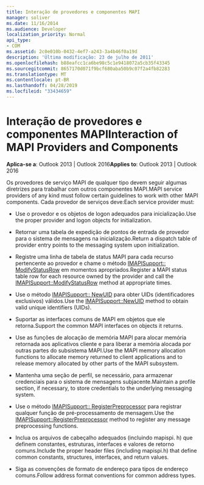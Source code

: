 ```yaml
---
title: Interação de provedores e componentes MAPI
manager: soliver
ms.date: 11/16/2014
ms.audience: Developer
localization_priority: Normal
api_type:
- COM
ms.assetid: 2c0e010b-0432-4ef7-a243-3a4b46f0a19d
description: 'Última modificação: 23 de julho de 2011'
ms.openlocfilehash: b88eafcc1ca6be98c5c1e9418072a5cb35f43345
ms.sourcegitcommit: 8657170d071f9bcf680aba50b9c07f2a4fb82283
ms.translationtype: MT
ms.contentlocale: pt-BR
ms.lasthandoff: 04/28/2019
ms.locfileid: "33434659"
---
```

# <a name="interaction-of-mapi-providers-and-components"></a><span data-ttu-id="232b9-103">Interação de provedores e componentes MAPI</span><span class="sxs-lookup"><span data-stu-id="232b9-103">Interaction of MAPI Providers and Components</span></span>

  
  
<span data-ttu-id="232b9-104">**Aplica-se a**: Outlook 2013 | Outlook 2016</span><span class="sxs-lookup"><span data-stu-id="232b9-104">**Applies to**: Outlook 2013 | Outlook 2016</span></span> 
  
<span data-ttu-id="232b9-105">Os provedores de serviço MAPI de qualquer tipo devem seguir algumas diretrizes para trabalhar com outros componentes MAPI.</span><span class="sxs-lookup"><span data-stu-id="232b9-105">MAPI service providers of any kind must follow certain guidelines to work with other MAPI components.</span></span> <span data-ttu-id="232b9-106">Cada provedor de serviços deve:</span><span class="sxs-lookup"><span data-stu-id="232b9-106">Each service provider must:</span></span>
  
- <span data-ttu-id="232b9-107">Use o provedor e os objetos de logon adequados para inicialização.</span><span class="sxs-lookup"><span data-stu-id="232b9-107">Use the proper provider and logon objects for initialization.</span></span>
    
- <span data-ttu-id="232b9-108">Retornar uma tabela de expedição de pontos de entrada de provedor para o sistema de mensagens na inicialização.</span><span class="sxs-lookup"><span data-stu-id="232b9-108">Return a dispatch table of provider entry points to the messaging system upon initialization.</span></span>
    
- <span data-ttu-id="232b9-109">Registre uma linha de tabela de status MAPI para cada recurso pertencente ao provedor e chame o método [IMAPISupport:: ModifyStatusRow](imapisupport-modifystatusrow.md) em momentos apropriados.</span><span class="sxs-lookup"><span data-stu-id="232b9-109">Register a MAPI status table row for each resource owned by the provider and call the [IMAPISupport::ModifyStatusRow](imapisupport-modifystatusrow.md) method at appropriate times.</span></span> 
    
- <span data-ttu-id="232b9-110">Use o método [IMAPISupport:: NewUID](imapisupport-newuid.md) para obter UIDs (identificadores exclusivos) válidos.</span><span class="sxs-lookup"><span data-stu-id="232b9-110">Use the [IMAPISupport::NewUID](imapisupport-newuid.md) method to obtain valid unique identifiers (UIDs).</span></span> 
    
- <span data-ttu-id="232b9-111">Suportar as interfaces comuns de MAPI em objetos que ele retorna.</span><span class="sxs-lookup"><span data-stu-id="232b9-111">Support the common MAPI interfaces on objects it returns.</span></span>
    
- <span data-ttu-id="232b9-112">Use as funções de alocação de memória MAPI para alocar memória retornada aos aplicativos cliente e para liberar a memória alocada por outras partes do subsistema MAPI.</span><span class="sxs-lookup"><span data-stu-id="232b9-112">Use the MAPI memory allocation functions to allocate memory returned to client applications and to release memory allocated by other parts of the MAPI subsystem.</span></span>
    
- <span data-ttu-id="232b9-113">Mantenha uma seção de perfil, se necessário, para armazenar credenciais para o sistema de mensagens subjacente.</span><span class="sxs-lookup"><span data-stu-id="232b9-113">Maintain a profile section, if necessary, to store credentials to the underlying messaging system.</span></span>
    
- <span data-ttu-id="232b9-114">Use o método [IMAPISupport:: RegisterPreprocessor](imapisupport-registerpreprocessor.md) para registrar qualquer função de pré-processamento de mensagem.</span><span class="sxs-lookup"><span data-stu-id="232b9-114">Use the [IMAPISupport::RegisterPreprocessor](imapisupport-registerpreprocessor.md) method to register any message preprocessing functions.</span></span> 
    
- <span data-ttu-id="232b9-115">Inclua os arquivos de cabeçalho adequados (incluindo mapispi. h) que definem constantes, estruturas, interfaces e valores de retorno comuns.</span><span class="sxs-lookup"><span data-stu-id="232b9-115">Include the proper header files (including mapispi.h) that define common constants, structures, interfaces, and return values.</span></span>
    
- <span data-ttu-id="232b9-116">Siga as convenções de formato de endereço para tipos de endereço comuns.</span><span class="sxs-lookup"><span data-stu-id="232b9-116">Follow address format conventions for common address types.</span></span>
    

